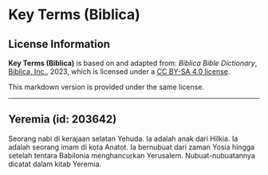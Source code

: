 # Key Terms (Biblica)

## License Information

**Key Terms (Biblica)** is based on and adapted from: _Biblica Bible Dictionary_, [Biblica, Inc.](https://www.biblica.com/), 2023, which is licensed under a [CC BY-SA 4.0 license](https://creativecommons.org/licenses/by-sa/4.0/legalcode.en).

This markdown version is provided under the same license.



--------------------------------

## Yeremia (id: 203642)

Seorang nabi di kerajaan selatan Yehuda. Ia adalah anak dari Hilkia. Ia adalah seorang imam di kota Anatot. Ia bernubuat dari zaman Yosia hingga setelah tentara Babilonia menghancurkan Yerusalem. Nubuat\-nubuatannya dicatat dalam kitab Yeremia.



